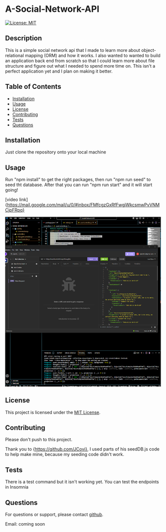 # A-Social-Network-API

[![License: MIT](https://img.shields.io/badge/License-MIT-yellow.svg)](https://opensource.org/licenses/MIT)

## Description

This is a simple social network api that I made to learn more about object-relational mapping (ORM) and how it works. I also wanted to wanted to build an application back end from scratch so that I could learn more about file structure and figure out what I needed to spend more time on. This isn't a perfect application yet and I plan on making it better.

## Table of Contents

- [Installation](#installation)
- [Usage](#usage)
- [License](#license)
- [Contributing](#contributing)
- [Tests](#tests)
- [Questions](#questions)

## Installation

Just clone the repository onto your local machine

## Usage

Run "npm install" to get the right packages, then run "npm run seed" to seed tht database. After that you can run "npm run start" and it will start going!

[video link]{https://mail.google.com/mail/u/0/#inbox/FMfcgzGxRfFwgjWkcsmwPvVNMCjpFRpq}

![image of working](./images/social-network-api.png)

## License

This project is licensed under the [MIT License](https://opensource.org/licenses/MIT).

## Contributing

Please don't push to this project.

Thank you to {https://github.com/JCovi}, I used parts of his seedDB.js code to help make mine, because my seeding code didn't work.

## Tests

There is a test command but it isn't working yet. You can test the endpoints in Insomnia

## Questions

For questions or support, please contact [github](https://github.Kwinn-Korth).

Email: coming soon
